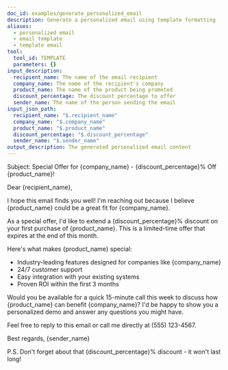 ```yaml
---
doc_id: examples/generate_personalized_email
description: Generate a personalized email using template formatting
aliases:
  - personalized email
  - email template
  - template email
tool:
  tool_id: TEMPLATE
  parameters: {}
input_description:
  recipient_name: The name of the email recipient
  company_name: The name of the recipient's company
  product_name: The name of the product being promoted
  discount_percentage: The discount percentage to offer
  sender_name: The name of the person sending the email
input_json_path:
  recipient_name: "$.recipient_name"
  company_name: "$.company_name"
  product_name: "$.product_name"
  discount_percentage: "$.discount_percentage"
  sender_name: "$.sender_name"
output_description: The generated personalized email content
---
```


Subject: Special Offer for {company_name} - {discount_percentage}% Off {product_name}!

Dear {recipient_name},

I hope this email finds you well! I'm reaching out because I believe {product_name} could be a great fit for {company_name}.

As a special offer, I'd like to extend a {discount_percentage}% discount on your first purchase of {product_name}. This is a limited-time offer that expires at the end of this month.

Here's what makes {product_name} special:
- Industry-leading features designed for companies like {company_name}
- 24/7 customer support
- Easy integration with your existing systems
- Proven ROI within the first 3 months

Would you be available for a quick 15-minute call this week to discuss how {product_name} can benefit {company_name}? I'd be happy to show you a personalized demo and answer any questions you might have.

Feel free to reply to this email or call me directly at (555) 123-4567.

Best regards,
{sender_name}

P.S. Don't forget about that {discount_percentage}% discount - it won't last long!
